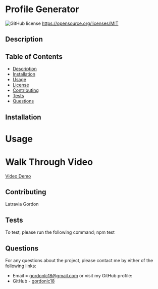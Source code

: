 # Profile Generator

  ![GitHub license](https://img.shields.io/badge/license-MIT-blue.svg)
    https://opensource.org/licenses/MIT
  ## Description
  
  ## Table of Contents
  * [Description](#description)
  * [Installation](#installation)
  * [Usage](#usage)
  * [License](#license)
  * [Contributing](#contributing)
  * [Tests](#tests)
  * [Questions](#questions)
 
  ## Installation
  
  
  # Usage
  
  # Walk Through Video
  [Video Demo]()
  
  ## Contributing
  Latravia Gordon
  
  ## Tests
  To test, please run the following command;
  npm test
  ## Questions
  For any questions about the project, please contact me by either of the following links:
  * Email = gordonlc18@gmail.com
  or visit my GitHub profile:
  * GitHub - [gordonlc18](https://github.com/gordonlc18)
